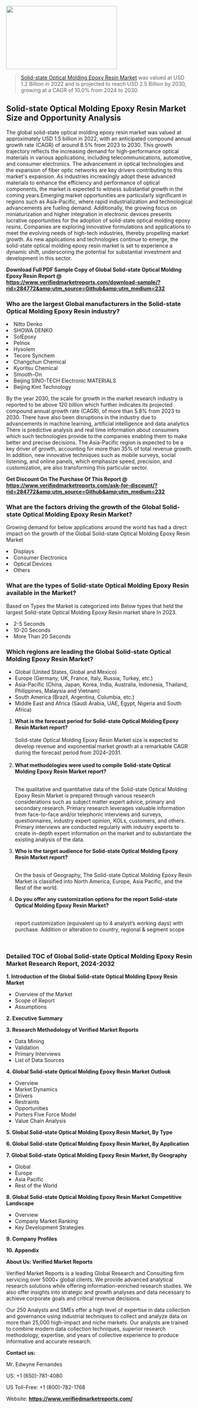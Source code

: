
<img src="https://ffe5etoiles.com/wp-content/uploads/2024/12/MST1-300x171.png" alt="" width="300" height="171" class="alignnone size-medium wp-image-20088" /><blockquote><p><p><a href="https://www.verifiedmarketreports.com/download-sample/?rid=284772&utm_source=Github&utm_medium=232" target="_blank">Solid-state Optical Molding Epoxy Resin Market</a> was valued at USD 1.2 Billion in 2022 and is projected to reach USD 2.5 Billion by 2030, growing at a CAGR of 10.0% from 2024 to 2030.</p></blockquote><p><h2>Solid-state Optical Molding Epoxy Resin Market Size and Opportunity Analysis</h2>The global solid-state optical molding epoxy resin market was valued at approximately USD 1.5 billion in 2022, with an anticipated compound annual growth rate (CAGR) of around 8.5% from 2023 to 2030. This growth trajectory reflects the increasing demand for high-performance optical materials in various applications, including telecommunications, automotive, and consumer electronics. The advancement in optical technologies and the expansion of fiber optic networks are key drivers contributing to this market's expansion. As industries increasingly adopt these advanced materials to enhance the efficiency and performance of optical components, the market is expected to witness substantial growth in the coming years.Emerging market opportunities are particularly significant in regions such as Asia-Pacific, where rapid industrialization and technological advancements are fueling demand. Additionally, the growing focus on miniaturization and higher integration in electronic devices presents lucrative opportunities for the adoption of solid-state optical molding epoxy resins. Companies are exploring innovative formulations and applications to meet the evolving needs of high-tech industries, thereby propelling market growth. As new applications and technologies continue to emerge, the solid-state optical molding epoxy resin market is set to experience a dynamic shift, underscoring the potential for substantial investment and development in this sector.</p><p class=""><strong>Download Full PDF Sample Copy of Global Solid-state Optical Molding Epoxy Resin Report @ <a href="https://www.verifiedmarketreports.com/download-sample/?rid=284772&amp;utm_source=Github&amp;utm_medium=232" target="_blank">https://www.verifiedmarketreports.com/download-sample/?rid=284772&amp;utm_source=Github&amp;utm_medium=232</a></strong></p><h3 id="" class="">Who are the largest Global manufacturers in the Solid-state Optical Molding Epoxy Resin industry?</h3><p><li>Nitto Denko</li><li> SHOWA DENKO</li><li> SolEpoxy</li><li> Pelnox</li><li> Hysolem</li><li> Tecore Synchem</li><li> Changchun Chemical</li><li> Kyoritsu Chemical</li><li> Smooth-On</li><li> Beijing SINO-TECH Electronic MATERIALS</li><li> Beijing Kmt Technology</li></p><div class=""><div class="" dir="" data-message-author-role="" data-message-id="" data-message-model-slug=""><div class=""><div class=""><div class=""><div class="" dir="" data-message-author-role="" data-message-id="" data-message-model-slug=""><div class=""><div class=""><p>By the year 2030, the scale for growth in the market research industry is reported to be above 120 billion which further indicates its projected compound annual growth rate (CAGR), of more than 5.8% from 2023 to 2030. There have also been disruptions in the industry due to advancements in machine learning, artificial intelligence and data analytics There is predictive analysis and real time information about consumers which such technologies provide to the companies enabling them to make better and precise decisions. The Asia-Pacific region is expected to be a key driver of growth, accounting for more than 35% of total revenue growth. In addition, new innovative techniques such as mobile surveys, social listening, and online panels, which emphasize speed, precision, and customization, are also transforming this particular sector.</p><p><strong>Get Discount On The Purchase Of This Report @&nbsp; <a href="https://www.verifiedmarketreports.com/ask-for-discount/?rid=284772&amp;utm_source=Github&amp;utm_medium=232" target="_blank">https://www.verifiedmarketreports.com/ask-for-discount/?rid=284772&amp;utm_source=Github&amp;utm_medium=232</a></strong></p></div></div></div></div></div></div></div></div><h3 id="" class="">What are the factors driving the growth of the Global Solid-state Optical Molding Epoxy Resin Market?</h3><p id="" class="">Growing demand for below applications around the world has had a direct impact on the growth of the Global Solid-state Optical Molding Epoxy Resin Market</p><p id="" class=""><li>Displays</li><li> Consumer Electronics</li><li> Optical Devices</li><li> Others</li></p><h3 id="" class="">What are the types of Solid-state Optical Molding Epoxy Resin available in the Market?</h3><p id="" class="">Based on Types the Market is categorized into Below types that held the largest Solid-state Optical Molding Epoxy Resin market share In 2023.</p><p id="" class=""><li>2-5 Seconds</li><li> 10-20 Seconds</li><li> More Than 20 Seconds</li></p><h3 id="" class="">Which regions are leading the Global Solid-state Optical Molding Epoxy Resin Market?</h3><ul><li>Global (United States, Global and Mexico)</li><li>Europe (Germany, UK, France, Italy, Russia, Turkey, etc.)</li><li>Asia-Pacific (China, Japan, Korea, India, Australia, Indonesia, Thailand, Philippines, Malaysia and Vietnam)</li><li>South America (Brazil, Argentina, Columbia, etc.)</li><li>Middle East and Africa (Saudi Arabia, UAE, Egypt, Nigeria and South Africa)</li></ul><p><ol><li><strong>What is the forecast period for Solid-state Optical Molding Epoxy Resin Market report?<br /></strong><br /><span data-sheets-root="1" data-sheets-value="{&quot;1&quot;:2,&quot;2&quot;:&quot;XXXX size is expected to develop revenue and exponential market growth at a remarkable CAGR during the forecast period from 2024&ndash;2030.&quot;}" data-sheets-userformat="{&quot;2&quot;:12674,&quot;4&quot;:{&quot;1&quot;:2,&quot;2&quot;:16776960},&quot;10&quot;:2,&quot;11&quot;:0,&quot;15&quot;:&quot;Arial&quot;,&quot;16&quot;:12}">Solid-state Optical Molding Epoxy Resin Market size is expected to develop revenue and exponential market growth at a remarkable CAGR during the forecast period from 2024&ndash;2031.</span><br /><br /></li><li><strong>What methodologies were used to compile Solid-state Optical Molding Epoxy Resin Market report?<br /><br /></strong><p>The qualitative and quantitative data of the&nbsp;Solid-state Optical Molding Epoxy Resin Market is prepared through various research considerations such as subject matter expert advice, primary and secondary research. Primary research leverages valuable information from face-to-face and/or telephonic interviews and surveys, questionnaires, industry expert opinion, KOLs, customers, and others. Primary interviews are conducted regularly with industry experts to create in-depth expert information on the market and to substantiate the existing analysis of the data.&nbsp;</p></li><li><strong>Who is the target audience for Solid-state Optical Molding Epoxy Resin Market report?<br /><br /></strong><p>On the basis of Geography, The&nbsp;Solid-state Optical Molding Epoxy Resin Market is classified into North America, Europe, Asia Pacific, and the Rest of the world.</p></li><li><strong>Do you offer any customization options for the report Solid-state Optical Molding Epoxy Resin Market?<br /><br /></strong><p>report customization (equivalent up to 4 analyst&rsquo;s working days) with purchase. Addition or alteration to country, regional &amp; segment scope</p><p>&nbsp;</p></li></ol></p><h3 id="" class="">Detailed TOC of Global Solid-state Optical Molding Epoxy Resin Market Research Report, 2024-2032</h3><p id="" class=""><strong>1. Introduction of the Global Solid-state Optical Molding Epoxy Resin Market</strong></p><ul><li>Overview of the Market</li><li>Scope of Report</li><li>Assumptions</li></ul><p id="" class=""><strong>2. Executive Summary</strong></p><p id="" class=""><strong>3. Research Methodology of&nbsp;Verified Market Reports</strong></p><ul><li>Data Mining</li><li>Validation</li><li>Primary Interviews</li><li>List of Data Sources</li></ul><p id="" class=""><strong>4. Global Solid-state Optical Molding Epoxy Resin Market Outlook</strong></p><ul><li>Overview</li><li>Market Dynamics</li><li>Drivers</li><li>Restraints</li><li>Opportunities</li><li>Porters Five Force Model</li><li>Value Chain Analysis</li></ul><p id="" class=""><strong>5. Global Solid-state Optical Molding Epoxy Resin Market, By&nbsp;Type</strong></p><p id="" class=""><strong>6. Global Solid-state Optical Molding Epoxy Resin Market, By Application</strong></p><p id="" class=""><strong>7. Global Solid-state Optical Molding Epoxy Resin Market, By Geography</strong></p><ul><li>Global</li><li>Europe</li><li>Asia Pacific</li><li>Rest of the World</li></ul><p id="" class=""><strong>8. Global Solid-state Optical Molding Epoxy Resin Market Competitive Landscape</strong></p><ul><li>Overview</li><li>Company Market Ranking</li><li>Key Development Strategies</li></ul><p id="" class=""><strong>9. Company Profiles</strong></p><p id="" class=""><strong>10. Appendix</strong></p><p id="" class=""><strong>About Us: Verified Market Reports</strong></p><p id="" class="">Verified Market Reports is a leading Global Research and Consulting firm servicing over 5000+ global clients. We provide advanced analytical research solutions while offering information-enriched research studies. We also offer insights into strategic and growth analyses and data necessary to achieve corporate goals and critical revenue decisions.</p><p id="" class="">Our 250 Analysts and SMEs offer a high level of expertise in data collection and governance using industrial techniques to collect and analyze data on more than 25,000 high-impact and niche markets. Our analysts are trained to combine modern data collection techniques, superior research methodology, expertise, and years of collective experience to produce informative and accurate research.</p><p id="" class=""><strong>Contact us:</strong></p><p id="" class="">Mr. Edwyne Fernandes</p><p id="" class="">US: +1 (650)-781-4080</p><p id="" class="">US Toll-Free: +1 (800)-782-1768</p><p id="" class="">Website: <a target="" data-test-app-aware-link=""><strong>https://www.verifiedmarketreports.com/</strong></a></p>
